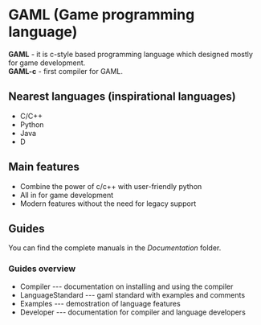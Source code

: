 # GAML (Game programming language)

**GAML** - it is c-style based programming language which designed mostly for game development. \
**GAML-c** - first compiler for GAML.

## Nearest languages (inspirational languages)

- C/C++
- Python
- Java
- D

## Main features

- Combine the power of c/c++ with user-friendly python
- All in for game development
- Modern features without the need for legacy support



## Guides

You can find the complete manuals in the *Documentation* folder.

### Guides overview

- Compiler --- documentation on installing and using the compiler
- LanguageStandard --- gaml standard with examples and comments
- Examples --- demostration of language features
- Developer --- documentation for compiler and language developers
